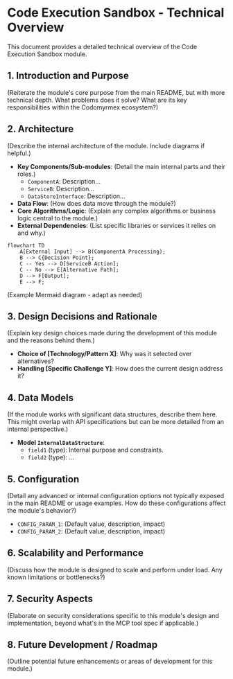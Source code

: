 # Code Execution Sandbox - Technical Overview

This document provides a detailed technical overview of the Code Execution Sandbox module.

## 1. Introduction and Purpose

(Reiterate the module's core purpose from the main README, but with more technical depth. What problems does it solve? What are its key responsibilities within the Codomyrmex ecosystem?)

## 2. Architecture

(Describe the internal architecture of the module. Include diagrams if helpful.)

- **Key Components/Sub-modules**: (Detail the main internal parts and their roles.)
  - `ComponentA`: Description...
  - `ServiceB`: Description...
  - `DataStoreInterface`: Description...
- **Data Flow**: (How does data move through the module?)
- **Core Algorithms/Logic**: (Explain any complex algorithms or business logic central to the module.)
- **External Dependencies**: (List specific libraries or services it relies on and why.)

```mermaid
flowchart TD
    A[External Input] --> B(ComponentA Processing);
    B --> C{Decision Point};
    C -- Yes --> D[ServiceB Action];
    C -- No --> E[Alternative Path];
    D --> F[Output];
    E --> F;
```
(Example Mermaid diagram - adapt as needed)

## 3. Design Decisions and Rationale

(Explain key design choices made during the development of this module and the reasons behind them.)

- **Choice of [Technology/Pattern X]**: Why was it selected over alternatives?
- **Handling [Specific Challenge Y]**: How does the current design address it?

## 4. Data Models

(If the module works with significant data structures, describe them here. This might overlap with API specifications but can be more detailed from an internal perspective.)

- **Model `InternalDataStructure`**:
  - `field1` (type): Internal purpose and constraints.
  - `field2` (type): ...

## 5. Configuration

(Detail any advanced or internal configuration options not typically exposed in the main README or usage examples. How do these configurations affect the module's behavior?)

- `CONFIG_PARAM_1`: (Default value, description, impact)
- `CONFIG_PARAM_2`: (Default value, description, impact)

## 6. Scalability and Performance

(Discuss how the module is designed to scale and perform under load. Any known limitations or bottlenecks?)

## 7. Security Aspects

(Elaborate on security considerations specific to this module's design and implementation, beyond what's in the MCP tool spec if applicable.)

## 8. Future Development / Roadmap

(Outline potential future enhancements or areas of development for this module.) 